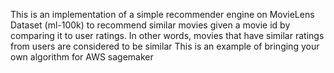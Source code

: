 This is an implementation of a simple recommender engine on MovieLens Dataset (ml-100k) to recommend similar movies given a movie id by comparing it to user ratings. In other words, movies that have similar ratings from users are considered to be similar
This is an example of bringing your own algorithm for AWS sagemaker

